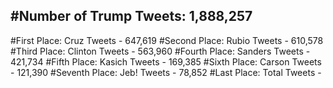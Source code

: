#Number of Trump Tweets: 1,888,257
---
#First Place: Cruz Tweets - 647,619
#Second Place: Rubio Tweets - 610,578
#Third Place: Clinton Tweets - 563,960
#Fourth Place: Sanders Tweets - 421,734
#Fifth Place: Kasich Tweets - 169,385
#Sixth Place: Carson Tweets - 121,390
#Seventh Place: Jeb! Tweets - 78,852
#Last Place: Total Tweets -  
